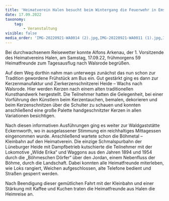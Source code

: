 ```yaml
---
title: 'Heimatverein Halen besucht beim Wintergang die Feuerwehr in Emstek'
date: 17.09.2022
taxonomy:
    tag:
        - Veranstaltung
visible: false
media_order: 'IMG-20220921-WA0014 (2).jpg,IMG-20220921-WA0011 (1).jpg,IMG-20220921-WA0008.jpg,IMG-20220921-WA0002.jpg,IMG-20220921-WA0000.jpg'
---
```


Bei durchwachsenem Reisewetter konnte Alfons Arkenau, der 1. Vorsitzende des Heimatvereins Halen, am Samstag, 17.09.22, frühmorgens 59 Heimatfreunde zum Tagesausflug nach Walsrode begrüßen. 

Auf dem Weg dorthin nahm man unterwegs zunächst das nun schon zur Tradition gewordene Frühstück am Bus ein. Gut gestärkt ging es dann zur Kerzenmanufaktur und Zierkerzenschnitzerei Heide – Wachs nach Walsrode. Hier werden Kerzen nach einem alten traditionellen Kunsthandwerk hergestellt. Die Teilnehmer hatten die Gelegenheit, bei einer Vorführung den Künstlern beim Kerzentauchen, bemalen, dekorieren und beim Kerzenschnitzen über die Schulter zu schauen und konnten anschließend eine große Palette handgeschnitzter Kerzen in allen Variationen besichtigen.

Nach diesen informativen Ausführungen ging es weiter zur Waldgaststätte Eckernworth, wo in ausgelassener Stimmung ein reichhaltiges Mittagessen eingenommen wurde.  Anschließend wartete schon die Böhmetal – Kleinbahn auf den Heimatverein. Die einzige Schmalspurbahn der Lüneburger Heide mit Dampfbetrieb kutschierte die Teilnehmer mit der Lokomotive „Wilde Erika“ und Waggons aus den Jahren 1894 und 1954 durch die „Böhmeschen Dörfer“ über den Jordan, einem Nebenfluss der Böhme, durch die Landschaft. Dabei konnten alle Heimatfreunde miterleben, wie Loks rangiert, Weichen aufgeschlossen, alte Telefone bedient und Straßen gesperrt werden. 

Nach Beendigung dieser gemütlichen Fahrt mit der Kleinbahn und einer Stärkung mit Kaffee und Kuchen traten die Heimatfreunde aus Halen die Heimreise an.